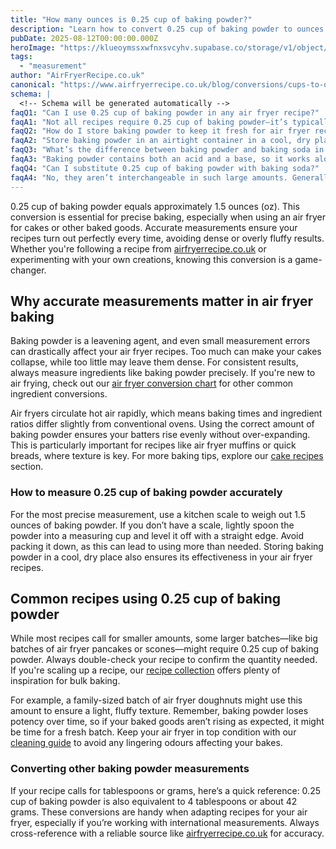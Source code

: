 ```yaml
---
title: "How many ounces is 0.25 cup of baking powder?"
description: "Learn how to convert 0.25 cup of baking powder to ounces for perfect air fryer recipes. Get accurate measurements in seconds!"
pubDate: 2025-08-12T00:00:00.000Z
heroImage: "https://klueoymssxwfnxsvcyhv.supabase.co/storage/v1/object/public/Shmucket/how-many-ounces-is-0-25-cup-of-baking-powder.webp"
tags:
  - "measurement"
author: "AirFryerRecipe.co.uk"
canonical: "https://www.airfryerrecipe.co.uk/blog/conversions/cups-to-ounces/how-many-ounces-is-0-25-cup-of-baking-powder"
schema: |
  <!-- Schema will be generated automatically -->
faqQ1: "Can I use 0.25 cup of baking powder in any air fryer recipe?"
faqA1: "Not all recipes require 0.25 cup of baking powder—it’s typically used for larger batches. Always follow the recipe’s measurements to avoid over-leavening, which can cause cakes to collapse or taste bitter."
faqQ2: "How do I store baking powder to keep it fresh for air fryer recipes?"
faqA2: "Store baking powder in an airtight container in a cool, dry place. Avoid humidity, as moisture can deactivate its leavening power. Check freshness by mixing a teaspoon with hot water—if it bubbles vigorously, it’s still good."
faqQ3: "What’s the difference between baking powder and baking soda in air fryer recipes?"
faqA3: "Baking powder contains both an acid and a base, so it works alone. Baking soda needs an acidic ingredient (like yogurt or vinegar) to activate. Using the wrong one can ruin your air fryer bakes."
faqQ4: "Can I substitute 0.25 cup of baking powder with baking soda?"
faqA4: "No, they aren’t interchangeable in such large amounts. Generally, you’d use 1/4 the amount of baking soda plus an acid. For 0.25 cup baking powder, that’s 1 tablespoon soda + 2 teaspoons cream of tartar."
---
```

<p>0.25 cup of baking powder equals approximately 1.5 ounces (oz). This conversion is essential for precise baking, especially when using an air fryer for cakes or other baked goods. Accurate measurements ensure your recipes turn out perfectly every time, avoiding dense or overly fluffy results. Whether you're following a recipe from <a href=https://www.airfryerrecipe.co.uk>airfryerrecipe.co.uk</a> or experimenting with your own creations, knowing this conversion is a game-changer.</p>  

<h2>Why accurate measurements matter in air fryer baking</h2>  
<p>Baking powder is a leavening agent, and even small measurement errors can drastically affect your air fryer recipes. Too much can make your cakes collapse, while too little may leave them dense. For consistent results, always measure ingredients like baking powder precisely. If you're new to air frying, check out our <a href=https://www.airfryerrecipe.co.uk/air-fryer-conversion-chart>air fryer conversion chart</a> for other common ingredient conversions.</p>  

<p>Air fryers circulate hot air rapidly, which means baking times and ingredient ratios differ slightly from conventional ovens. Using the correct amount of baking powder ensures your batters rise evenly without over-expanding. This is particularly important for recipes like air fryer muffins or quick breads, where texture is key. For more baking tips, explore our <a href=https://www.airfryerrecipe.co.uk/recipe-category/cakes>cake recipes</a> section.</p>  

<h3>How to measure 0.25 cup of baking powder accurately</h3>  
<p>For the most precise measurement, use a kitchen scale to weigh out 1.5 ounces of baking powder. If you don’t have a scale, lightly spoon the powder into a measuring cup and level it off with a straight edge. Avoid packing it down, as this can lead to using more than needed. Storing baking powder in a cool, dry place also ensures its effectiveness in your air fryer recipes.</p>  

<h2>Common recipes using 0.25 cup of baking powder</h2>  
<p>While most recipes call for smaller amounts, some larger batches—like big batches of air fryer pancakes or scones—might require 0.25 cup of baking powder. Always double-check your recipe to confirm the quantity needed. If you're scaling up a recipe, our <a href=https://www.airfryerrecipe.co.uk/recipes>recipe collection</a> offers plenty of inspiration for bulk baking.</p>  

<p>For example, a family-sized batch of air fryer doughnuts might use this amount to ensure a light, fluffy texture. Remember, baking powder loses potency over time, so if your baked goods aren’t rising as expected, it might be time for a fresh batch. Keep your air fryer in top condition with our <a href=https://www.airfryerrecipe.co.uk/air-fryer-cleaner>cleaning guide</a> to avoid any lingering odours affecting your bakes.</p>  

<h3>Converting other baking powder measurements</h3>  
<p>If your recipe calls for tablespoons or grams, here’s a quick reference: 0.25 cup of baking powder is also equivalent to 4 tablespoons or about 42 grams. These conversions are handy when adapting recipes for your air fryer, especially if you’re working with international measurements. Always cross-reference with a reliable source like <a href=https://www.airfryerrecipe.co.uk>airfryerrecipe.co.uk</a> for accuracy.</p>
